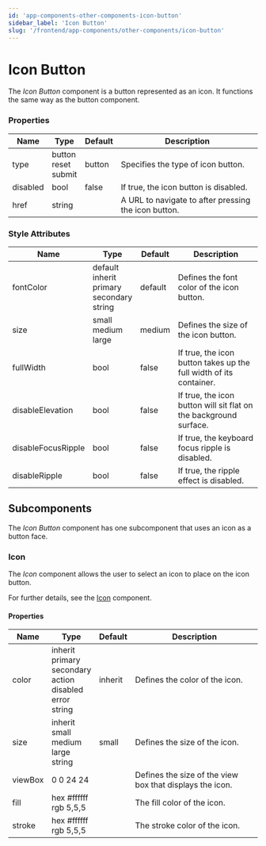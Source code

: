 ```yaml
---
id: 'app-components-other-components-icon-button'
sidebar_label: 'Icon Button'
slug: '/frontend/app-components/other-components/icon-button'
---
```


# Icon Button
The *Icon Button* component is a button represented as an icon. It functions the same way as the button component.

### Properties
<table>
<thead>
<tr><th>Name</th><th>Type</th><th>Default</th><th>Description</th></tr>
</thead>
<tbody>
<tr><td>type</td><td>button<br/>reset<br/>submit</td><td>button</td><td>Specifies the type of icon button.</td></tr>
<tr><td>disabled</td><td>bool</td><td>false</td><td>If true, the icon button is disabled.</td></tr>
<tr><td>href</td><td>string</td><td></td><td>A URL to navigate to after pressing the icon button.</td></tr>
</tbody>
</table>

### Style Attributes
<table>
<thead>
<tr><th>Name</th><th>Type</th><th>Default</th><th>Description</th></tr>
</thead>
<tbody>
<tr><td>fontColor</td><td>default<br/>inherit<br/>primary<br/>secondary<br/>string</td><td>default</td><td>Defines the font color of the icon button.</td></tr>
<tr><td>size</td><td>small<br/>medium<br/>large<br/></td><td>medium</td><td>Defines the size of the icon button.</td></tr>
<tr><td>fullWidth</td><td>bool</td><td>false</td><td>If true, the icon button takes up the full width of its container.</td></tr>
<tr><td>disableElevation</td><td>bool</td><td>false</td><td>If true, the icon button will sit flat on the background surface.</td></tr>
<tr><td>disableFocusRipple</td><td>bool</td><td>false</td><td>If true, the keyboard focus ripple is disabled.</td></tr>
<tr><td>disableRipple</td><td>bool</td><td>false</td><td>If true, the ripple effect is disabled.</td></tr>
</tbody>
</table>

## Subcomponents
The *Icon Button* component has one subcomponent that uses an icon as a button face.

### Icon
The *Icon* component allows the user to select an icon to place on the icon button.

For further details, see the [Icon](./app-components-other-components-icon) component.

#### Properties
<table>
<thead>
<tr><th>Name</th><th>Type</th><th>Default</th><th>Description</th></tr>
</thead>
<tbody>
<tr><td>color</td><td>inherit<br/>primary<br/>secondary<br/>action<br/>disabled<br/>error<br/>string</td><td>inherit</td><td>Defines the color of the icon.</td></tr>
<tr><td>size</td><td>inherit<br/>small<br/>medium<br/>large<br/>string</td><td>small</td><td>Defines the size of the icon.</td></tr>
<tr><td>viewBox</td><td>0 0 24 24</td><td></td><td>Defines the size of the view box that displays the icon.</td></tr>
<tr><td>fill</td><td>hex #ffffff<br/>rgb 5,5,5</td><td></td><td>The fill color of the icon.</td></tr>
<tr><td>stroke</td><td>hex #ffffff<br/>rgb 5,5,5</td><td></td><td>The stroke color of the icon.</td></tr>
</tbody>
</table>



